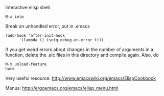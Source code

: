 Interactive elisp shell

    M-x ielm

Break on unhandled error, put in .emacs

    (add-hook 'after-init-hook
          '(lambda () (setq debug-on-error t)))


If you get weird errors about changes in the number of arguments in a
function, delete the .elc files in this directory and compile again.
Also, do

    M-x unload-feature
    hare

Very useful resource: <http://www.emacswiki.org/emacs/ElispCookbook>

Menus: <http://ergoemacs.org/emacs/elisp_menu.html>
